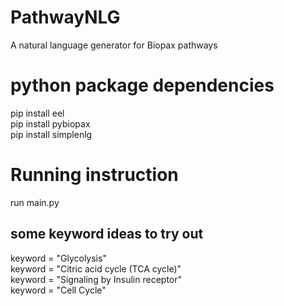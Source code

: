 # PathwayNLG
A natural language generator for Biopax pathways

# python package dependencies
pip install eel  
pip install pybiopax  
pip install simplenlg  


# Running instruction
run main.py

## some keyword ideas to try out
keyword = "Glycolysis"  
keyword = "Citric acid cycle (TCA cycle)"  
keyword = "Signaling by Insulin receptor"  
keyword = "Cell Cycle"
